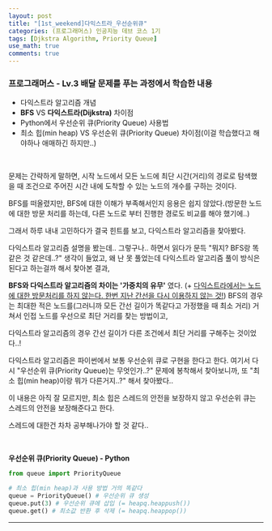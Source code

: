 ```yaml
---
layout: post
title: "[1st_weekend]다익스트라_우선순위큐"
categories: (프로그래머스) 인공지능 데브 코스 1기
tags: [Djkstra Algorithm, Priority Queue]
use_math: true
comments: true
---
```


### 프로그래머스 - Lv.3 배달 문제를 푸는 과정에서 학습한 내용

- 다익스트라 알고리즘 개념
- **BFS** VS **다익스트라(Dijkstra)** 차이점
- Python에서 우선순위 큐(Priority Queue) 사용법
- 최소 힙(min heap) VS 우선순위 큐(Priority Queue) 차이점(이걸 학습했다고 해야하나 애매하긴 하지만..)

<br>

문제는 간략하게 말하면, 시작 노드에서 모든 노드에 최단 시간(거리)의 경로로 탐색했을 때 조건으로 주어진 시간 내에 도착할 수 있는 노드의 개수를 구하는 것이다.

BFS를 떠올렸지만, BFS에 대한 이해가 부족해서인지 응용은 쉽지 않았다.(방문한 노드에 대한 방문 처리를 하는데, 다른 노드로 부터 진행한 경로도 비교를 해야 했기에..)

그래서 하루 내내 고민하다가 결국 힌트를 보고, 다익스트라 알고리즘을 찾아봤다.

다익스트라 알고리즘 설명을 봤는데.. 그렇구나.. 하면서 읽다가 문득 "뭐지? BFS랑 똑같은 것 같은데..?" 생각이 들었고, 왜 난 못 풀었는데 다익스트라 알고리즘 풀이 방식은 된다고 하는걸까 해서 찾아본 결과,

**BFS와 다익스트라 알고리즘의 차이는 '가중치의 유무'** 였다.
(+ <u>다익스트라에서는 노드에 대한 방문처리를 하지 않는다. 한번 지난 간선을 다시 이용하지 않는 것!</u>)
BFS의 경우는 최대한 적은 노드를(그러니까 모든 간선 길이가 똑같다고 가정했을 때 최소 거리) 거쳐서 인접 노드를 우선으로 최단 거리를 찾는 방법이고,

다익스트라 알고리즘의 경우 간선 길이가 다른 조건에서 최단 거리를 구해주는 것이었다..!

다익스트라 알고리즘은 파이썬에서 보통 우선순위 큐로 구현을 한다고 한다. 여기서 다시 "우선순위 큐(Priority Queue)는 무엇인가..?" 문제에 봉착해서 찾아보니까, 또 "최소 힙(min heap)이랑 뭐가 다른거지..?" 해서 찾아봤다..

이 내용은 아직 잘 모르지만, 최소 힙은 스레드의 안전을 보장하지 않고 우선순위 큐는 스레드의 안전을 보장해준다고 한다.

스레드에 대한건 차차 공부해나가야 할 것 같다..

<br>

**우선순위 큐(Priority Queue) - Python**

```python
from queue import PriorityQueue

# 최소 힙(min heap)과 사용 방법 거의 똑같다
queue = PriorityQueue() # 우선순위 큐 생성
queue.put(3) # 우선순위 큐에 삽입 (= heapq.heappush())
queue.get() # 최소값 반환 후 삭제 (= heapq.heappop())
```

---
